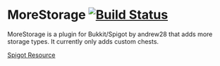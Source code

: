 # MoreStorage [![Build Status](https://travis-ci.org/xXAndrew28Xx/MoreStorage.svg?branch=master)](https://travis-ci.org/xXAndrew28Xx/MoreStorage)
MoreStorage is a plugin for Bukkit/Spigot by andrew28 that adds more storage types.
 It currently only adds custom chests.
 
[Spigot Resource](https://www.spigotmc.org/resources/morestorage.52878/)
